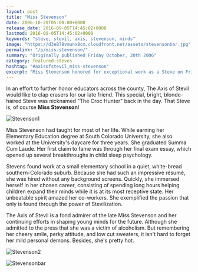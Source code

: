 ```yaml
---
layout: post
title: "Miss Stevenson"
date: 2006-10-20T05:00:00+0000
release_date: 2016-09-05T14:45:02+0000
lastmod: 2016-09-05T14:45:02+0000
keywords: "steve, stevil, axis, stevenson, minds"
image: "https://d3e878vmunx8cm.cloudfront.net/assets/stevensonbar.jpg"
permalink: "/p/miss-stevenson/"
summary: "Originally published Friday October, 20th 2006"
category: featured-steves
hashtag: "#axisofstevil_miss-stevenson"
excerpt: "Miss Stevenson honored for exceptional work as a Steve on Friday October, 20th 2006"
---
```


[id_1]: https://d3e878vmunx8cm.cloudfront.net/assets/stevensonbar.jpg "Stevensonbar"[id_2]: https://d3e878vmunx8cm.cloudfront.net/assets/stevenson1.jpg "Stevenson1"[id_3]: https://d3e878vmunx8cm.cloudfront.net/assets/stevenson2.jpg "Stevenson2"

In an effort to further honor educators across the county, The Axis of Stevil would like to clap erasers for our late friend. This special, bright, blonde-haired Steve was nicknamed "The Croc Hunter" back in the day. That Steve is, of course **Miss Stevenson**!

![Stevenson1][id_2]

Miss Stevenson had taught for most of her life. While earning her Elementary Education degree at South Colorado University, she also worked at the University's daycare for three years. She graduated Summa Cum Laude. Her first claim to fame was through her final exam essay, which opened up several breakthroughs in child sleep psychology.

Stevens found work at a small elementary school in a quiet, white-bread southern-Colorado suburb. Because she had such an impressive résumé, she was hired without any background screens. Quickly, she immersed herself in her chosen career, consisting of spending long hours helping children expand their minds while it is at its most receptive state. Her unbeatable spirit amazed her co-workers. She exemplified the passion that only is found through the power of Stevilization. 

The Axis of Stevil is a fond admirer of the late Miss Stevenson and her continuing efforts in shaping young minds for the future. Although she admitted to the press that she was a victim of alcoholism. But remembering her cheery smile, perky attitude, and low cut sweaters, it isn't hard to forget her mild personal demons. Besides, she's pretty hot.

![Stevenson2][id_3]

![Stevensonbar][id_1]
